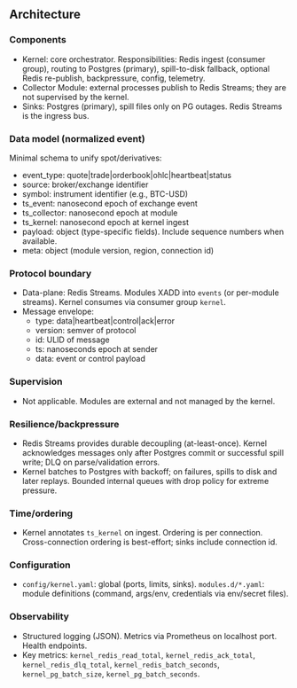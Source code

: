 ## Architecture

### Components
- Kernel: core orchestrator. Responsibilities: Redis ingest (consumer group), routing to Postgres (primary), spill-to-disk fallback, optional Redis re-publish, backpressure, config, telemetry.
- Collector Module: external processes publish to Redis Streams; they are not supervised by the kernel.
- Sinks: Postgres (primary), spill files only on PG outages. Redis Streams is the ingress bus.

### Data model (normalized event)
Minimal schema to unify spot/derivatives:
- event_type: quote|trade|orderbook|ohlc|heartbeat|status
- source: broker/exchange identifier
- symbol: instrument identifier (e.g., BTC-USD)
- ts_event: nanosecond epoch of exchange event
- ts_collector: nanosecond epoch at module
- ts_kernel: nanosecond epoch at kernel ingest
- payload: object (type-specific fields). Include sequence numbers when available.
- meta: object (module version, region, connection id)

### Protocol boundary
- Data-plane: Redis Streams. Modules XADD into `events` (or per-module streams). Kernel consumes via consumer group `kernel`.
- Message envelope:
  - type: data|heartbeat|control|ack|error
  - version: semver of protocol
  - id: ULID of message
  - ts: nanoseconds epoch at sender
  - data: event or control payload

### Supervision
- Not applicable. Modules are external and not managed by the kernel.

### Resilience/backpressure
- Redis Streams provides durable decoupling (at-least-once). Kernel acknowledges messages only after Postgres commit or successful spill write; DLQ on parse/validation errors.
- Kernel batches to Postgres with backoff; on failures, spills to disk and later replays. Bounded internal queues with drop policy for extreme pressure.

### Time/ordering
- Kernel annotates `ts_kernel` on ingest. Ordering is per connection. Cross-connection ordering is best-effort; sinks include connection id.

### Configuration
- `config/kernel.yaml`: global (ports, limits, sinks). `modules.d/*.yaml`: module definitions (command, args/env, credentials via env/secret files).

### Observability
- Structured logging (JSON). Metrics via Prometheus on localhost port. Health endpoints.
- Key metrics: `kernel_redis_read_total`, `kernel_redis_ack_total`, `kernel_redis_dlq_total`, `kernel_redis_batch_seconds`, `kernel_pg_batch_size`, `kernel_pg_batch_seconds`.

